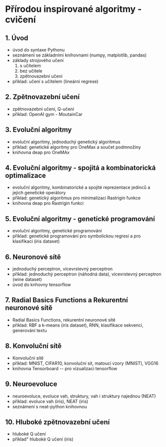 # Přírodou inspirované algoritmy - cvičení

## 1. Úvod
- úvod do syntaxe Pythonu
- seznámení se základními knihovnami (numpy, matplotlib, pandas)
- základy strojového učení 
  1. s učitelem 
  2. bez učitele
  3. zpětnovazební učení
- příklad: učení s učitelem (lineární regrese)

## 2. Zpětnovazební učení
- zpětnovazební učení, Q-učení
- příklad: OpenAI gym - MoutainCar

## 3. Evoluční algoritmy
- evoluční algoritmy, jednoduchý genetický algoritmus
- příklad: genetické algoritmy pro OneMax a součet podmnožiny
- knihovna deap pro OneMAx

## 4. Evoluční algoritmy - spojitá a kombinatorická optimalizace
- evoluční algoritmy, kombinatorické a spojité reprezentace jedinců a jejich genetické operátory
- příklad: genetický algoritmus pro minimalizaci Rastrigin funkce
- knihovna deap pro Rastrigin funkci

## 5. Evoluční algoritmy - genetické programování
- evoluční algoritmy, genetické programování
- příklad: genetické programování pro symbolickou regresi a pro klasifikaci (iris dataset)

## 6. Neuronové sítě
- jednoduchý perceptron, vícevrstevný perceptron
- příklad: jednoduchý perceptron (náhodná data), vícevrstevný perceptron (wine dataset)
- úvod do knhovny tensorflow

## 7. Radial Basics Functions a Rekurentní neuronové sítě
- Radial Basics Functions, rekurentní neuronové sítě
- příklad: RBF a k-means (iris dataset), RNN, klasifikace sekvencí, generování textu

## 8. Konvoluční sítě
- Konvoluční sítě
- příklad: MNIST, CIFAR10, konvoluční sít, matoucí vzory (MNIST), VGG16
- knihovna Tensorboard -- pro vizualizaci tensorflow

## 9. Neuroevoluce
- neuroevoluce, evoluce vah, struktury, vah i struktury najednou (NEAT)
- příklad: evoluce vah (iris), NEAT (iris)
- seznámení s neat-python knihovnou

## 10. Hluboké zpětnovazební učení
- hluboké Q učení
- příklad" hluboké Q učení (iris)
